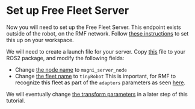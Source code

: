 # Set up Free Fleet Server

Now you will need to set up the Free Fleet Server. This endpoint exists outside of the robot, on the RMF network. Follow [these instructions](https://github.com/open-rmf/free_fleet#server-in-ros2) to set this up on your workspace.

We will need to create a launch file for your server. Copy [this](https://github.com/open-rmf/free_fleet/blob/main/ff_examples_ros2/launch/fake_server.launch.xml) file to your ROS2 package, and modify the following fields:

* Change [the node name](https://github.com/open-rmf/free_fleet/blob/main/ff_examples_ros2/launch/fake_server.launch.xml#L7) to `magni_server_node`
* Change [the fleet name](https://github.com/open-rmf/free_fleet/blob/main/ff_examples_ros2/launch/fake_server.launch.xml#L10) to `tinyRobot` This is important, for RMF to recognize this fleet as part of the `adapters` parameters as seen [here](https://github.com/open-rmf/rmf_gym/blob/main/rmf_gym_worlds/worlds/base/base.launch.xml#L29-L33).

We will eventually change [the transform parameters](https://github.com/open-rmf/free_fleet/blob/main/ff_examples_ros2/launch/fake_server.launch.xml#L26-L29) in a later step of this tutorial.
